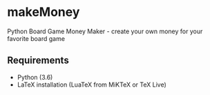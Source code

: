 # makeMoney
Python Board Game Money Maker - create your own money for your favorite board game

## Requirements
* Python (3.6)
* LaTeX installation (LuaTeX from MiKTeX or TeX Live)
